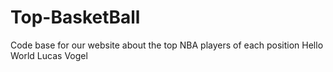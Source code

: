# Top-BasketBall
Code base for our website about the top NBA players of each position
Hello World
Lucas Vogel